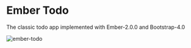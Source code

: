 Ember Todo
==========

The classic todo app implemented with Ember-2.0.0 and Bootstrap-4.0

![ember-todo](http://i.imgur.com/QdYJci1.png)